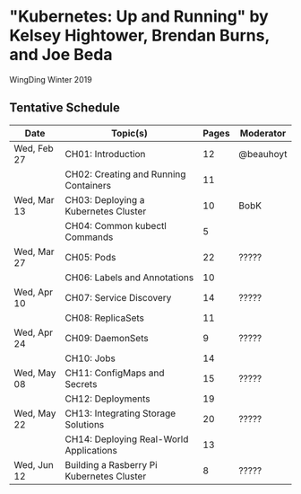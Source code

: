 # "Kubernetes: Up and Running" by Kelsey Hightower, Brendan Burns, and Joe Beda

WingDing Winter 2019

## Tentative Schedule

| Date        | Topic(s)                                 | Pages | Moderator |
|-------------|------------------------------------------|-------|-----------|
| Wed, Feb 27 | CH01: Introduction                       |    12 | @beauhoyt |
|             | CH02: Creating and Running Containers    |    11 |           |
| Wed, Mar 13 | CH03: Deploying a Kubernetes Cluster     |    10 | BobK      |
|             | CH04: Common kubectl Commands            |     5 |           |
| Wed, Mar 27 | CH05: Pods                               |    22 | ?????     |
|             | CH06: Labels and Annotations             |    10 |           |
| Wed, Apr 10 | CH07: Service Discovery                  |    14 | ?????     |
|             | CH08: ReplicaSets                        |    11 |           |
| Wed, Apr 24 | CH09: DaemonSets                         |     9 | ?????     |
|             | CH10: Jobs                               |    14 |           |
| Wed, May 08 | CH11: ConfigMaps and Secrets             |    15 | ?????     |
|             | CH12: Deployments                        |    19 |           |
| Wed, May 22 | CH13: Integrating Storage Solutions      |    20 | ?????     |
|             | CH14: Deploying Real-World Applications  |    13 |           |
| Wed, Jun 12 | Building a Rasberry Pi Kubernetes Cluster|     8 | ?????     |

